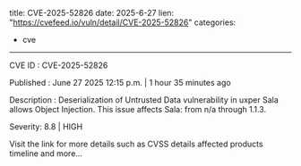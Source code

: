  
title: CVE-2025-52826
date: 2025-6-27
lien: "https://cvefeed.io/vuln/detail/CVE-2025-52826"
categories:
  - cve
---

CVE ID : CVE-2025-52826

Published :  June 27
2025
12:15 p.m. | 1 hour
35 minutes ago

Description : Deserialization of Untrusted Data vulnerability in uxper Sala allows Object Injection. This issue affects Sala: from n/a through 1.1.3.

Severity: 8.8 | HIGH

Visit the link for more details
such as CVSS details
affected products
timeline
and more...
